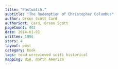 ```yaml
---
title: "Pastwatch:"
subtitle: "The Redemption of Christopher Columbus"
author: Orson Scott Card
authorSort: Card, Orson Scott
pageCount: 402
date: 2014-01-01
written: 1996
stars: 4
layout: post
category: book
tags: read unreviewed scifi historical
mapping: USA, North America
---
```

